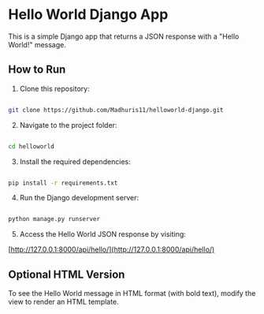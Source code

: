 # Hello World Django App


This is a simple Django app that returns a JSON response with a "Hello World!" message.


## How to Run


1. Clone this repository:

  ```bash

  git clone https://github.com/Madhuris11/helloworld-django.git

  ```


2. Navigate to the project folder:

  ```bash

  cd helloworld

  ```


3. Install the required dependencies:

  ```bash

  pip install -r requirements.txt

  ```


4. Run the Django development server:

  ```bash

  python manage.py runserver

  ```


5. Access the Hello World JSON response by visiting:

  [http://127.0.0.1:8000/api/hello/](http://127.0.0.1:8000/api/hello/)


## Optional HTML Version


To see the Hello World message in HTML format (with bold text), modify the view to render an HTML template.